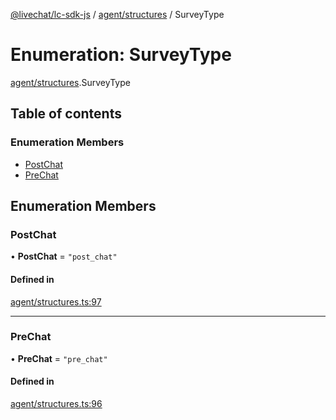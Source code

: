 [@livechat/lc-sdk-js](../README.md) / [agent/structures](../modules/agent_structures.md) / SurveyType

# Enumeration: SurveyType

[agent/structures](../modules/agent_structures.md).SurveyType

## Table of contents

### Enumeration Members

- [PostChat](agent_structures.SurveyType.md#postchat)
- [PreChat](agent_structures.SurveyType.md#prechat)

## Enumeration Members

### PostChat

• **PostChat** = ``"post_chat"``

#### Defined in

[agent/structures.ts:97](https://github.com/livechat/lc-sdk-js/blob/7431f2f/src/agent/structures.ts#L97)

___

### PreChat

• **PreChat** = ``"pre_chat"``

#### Defined in

[agent/structures.ts:96](https://github.com/livechat/lc-sdk-js/blob/7431f2f/src/agent/structures.ts#L96)
